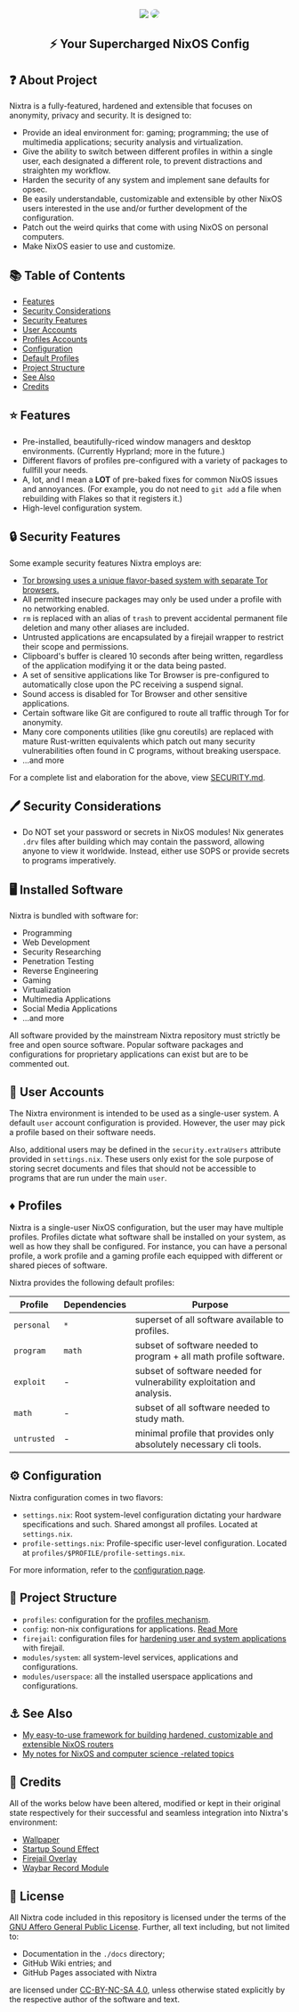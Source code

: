 <div align="center">
 <img src="./assets/icons/nixtra.png">
 <img style="border-radius: 15px;" src="./assets/nixtra/sample.jpg">
 <h2>⚡ Your Supercharged NixOS Config</h2>
</div>

## ❓ About Project

Nixtra is a fully-featured, hardened and extensible that focuses on anonymity, privacy and security. It is designed to:

- Provide an ideal environment for: gaming; programming; the use of multimedia applications; security analysis and virtualization.
- Give the ability to switch between different profiles in within a single user, each designated a different role, to prevent distractions and straighten my workflow.
- Harden the security of any system and implement sane defaults for opsec.
- Be easily understandable, customizable and extensible by other NixOS users interested in the use and/or further development of the configuration.
- Patch out the weird quirks that come with using NixOS on personal computers.
- Make NixOS easier to use and customize.

## 📚 Table of Contents

- [Features](##features)
- [Security Considerations](##security_considerations)
- [Security Features](##security_practices)
- [User Accounts](##user)
- [Profiles Accounts](##profiles)
- [Configuration](##configuration)
- [Default Profiles](##default)
- [Project Structure](##project)
- [See Also](##see)
- [Credits](##credits)

## ⭐ Features

- Pre-installed, beautifully-riced window managers and desktop environments. (Currently Hyprland; more in the future.)
- Different flavors of profiles pre-configured with a variety of packages to fullfill your needs.
- A, lot, and I mean a **LOT** of pre-baked fixes for common NixOS issues and annoyances. (For example, you do not need to `git add` a file when rebuilding with Flakes so that it registers it.)
- High-level configuration system.

## 🔒 Security Features

Some example security features Nixtra employs are:

- [Tor browsing uses a unique flavor-based system with separate Tor browsers.](./docs/01-usage.md##)
- All permitted insecure packages may only be used under a profile with no networking enabled.
- `rm` is replaced with an alias of `trash` to prevent accidental permanent file deletion and many other aliases are included.
- Untrusted applications are encapsulated by a firejail wrapper to restrict their scope and permissions.
- Clipboard's buffer is cleared 10 seconds after being written, regardless of the application modifying it or the data being pasted.
- A set of sensitive applications like Tor Browser is pre-configured to automatically close upon the PC receiving a suspend signal.
- Sound access is disabled for Tor Browser and other sensitive applications.
- Certain software like Git are configured to route all traffic through Tor for anonymity.
- Many core components utilities (like gnu coreutils) are replaced with mature Rust-written equivalents which patch out many security vulnerabilities often found in C programs, without breaking userspace.
- ...and more

For a complete list and elaboration for the above, view [SECURITY.md](SECURITY.md).

## 🖊️ Security Considerations

- Do NOT set your password or secrets in NixOS modules! Nix generates `.drv` files after building which may contain the password, allowing anyone to view it worldwide. Instead, either use SOPS or provide secrets to programs imperatively.

## 🖥️ Installed Software

Nixtra is bundled with software for:

- Programming
- Web Development
- Security Researching
- Penetration Testing
- Reverse Engineering
- Gaming
- Virtualization
- Multimedia Applications
- Social Media Applications
- ...and more

All software provided by the mainstream Nixtra repository must strictly be free and open source software. Popular software packages and configurations for proprietary applications can exist but are to be commented out.

## 👤 User Accounts

The Nixtra environment is intended to be used as a single-user system. A default `user` account configuration is provided. However, the user may pick a profile based on their software needs.

Also, additional users may be defined in the `security.extraUsers` attribute provided in `settings.nix`. These users only exist for the sole purpose of storing secret documents and files that should not be accessible to programs that are run under the main `user`.

## ♦️ Profiles

Nixtra is a single-user NixOS configuration, but the user may have multiple profiles. Profiles dictate what software shall be installed on your system, as well as how they shall be configured. For instance, you can have a personal profile, a work profile and a gaming profile each equipped with different or shared pieces of software.

Nixtra provides the following default profiles:

| Profile     | Dependencies | Purpose
| ----------- | ------------ | -------
| `personal`  | `*`          | superset of all software available to profiles.
| `program`   | `math`       | subset of software needed to program + all math profile software.
| `exploit`   | -            | subset of software needed for vulnerability exploitation and analysis.
| `math`      | -            | subset of all software needed to study math.
| `untrusted` | -            | minimal profile that provides only absolutely necessary cli tools.

## ⚙️ Configuration

Nixtra configuration comes in two flavors:

- `settings.nix`: Root system-level configuration dictating your hardware specifications and such. Shared amongst all profiles. Located at `settings.nix`.
- `profile-settings.nix`: Profile-specific user-level configuration. Located at `profiles/$PROFILE/profile-settings.nix`.

For more information, refer to the [configuration page](./docs/02-configuration.md).

## 🚧 Project Structure

- `profiles`: configuration for the [profiles mechanism](./docs/02-configuration.md).
- `config`: non-nix configurations for applications. [Read More](./docs/01-configuration.md)
- `firejail`: configuration files for [hardening user and system applications](./docs/03-hardening.md) with firejail.
- `modules/system`: all system-level services, applications and configurations.
- `modules/userspace`: all the installed userspace applications and configurations.

## ⚓ See Also

- [My easy-to-use framework for building hardened, customizable and extensible NixOS routers](https://github.com/quarterstar/nixter)
- [My notes for NixOS and computer science -related topics](https://github.com/quarterstar/notes)

## 🔗 Credits

All of the works below have been altered, modified or kept in their original state respectively for their successful and seamless integration into Nixtra's environment:

- [Wallpaper](https://steamcommunity.com/sharedfiles/filedetails/?id=3323190978)
- [Startup Sound Effect](https://pixabay.com/sound-effects/soft-startup-sound-269291)
- [Firejail Overlay](https://github.com/stelcodes/nixos-config/blob/main/packages/overlay.nix)
- [Waybar Record Module](https://gist.github.com/raffaem/bb9c35c6aab663efd7a0400c33d248a1)

## 📜 License

All Nixtra code included in this repository is licensed under the terms of the [GNU Affero General Public License](LICENSE). Further, all text including, but not limited to:

- Documentation in the `./docs` directory;
- GitHub Wiki entries; and
- GitHub Pages associated with Nixtra

are licensed under [CC-BY-NC-SA 4.0](https://creativecommons.org/licenses/by-nc-sa/4.0/deed.en), unless otherwise stated explicitly by the respective author of the software and text.
